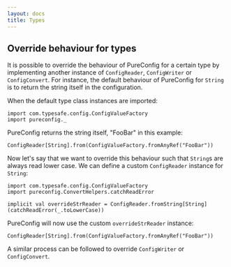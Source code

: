 ```yaml
---
layout: docs
title: Types
---
```

## Override behaviour for types

It is possible to override the behaviour of PureConfig for a certain type by
implementing another instance of `ConfigReader`, `ConfigWriter` or `ConfigConvert`. For instance,
the default behaviour of PureConfig for `String` is to return the string itself
in the configuration.

When the default type class instances are imported:

```tut:silent
import com.typesafe.config.ConfigValueFactory
import pureconfig._
```

PureConfig returns the string itself, "FooBar" in this example:

```tut:book
ConfigReader[String].from(ConfigValueFactory.fromAnyRef("FooBar"))
```

Now let's say that we want to override this behaviour such that `String`s are
always read lower case. We can define a custom `ConfigReader` instance for `String`:

```tut:silent
import com.typesafe.config.ConfigValueFactory
import pureconfig.ConvertHelpers.catchReadError

implicit val overrideStrReader = ConfigReader.fromString[String](catchReadError(_.toLowerCase))
```

PureConfig will now use the custom `overrideStrReader` instance:

```tut:book
ConfigReader[String].from(ConfigValueFactory.fromAnyRef("FooBar"))
```

A similar process can be followed to override `ConfigWriter` or `ConfigConvert`.
